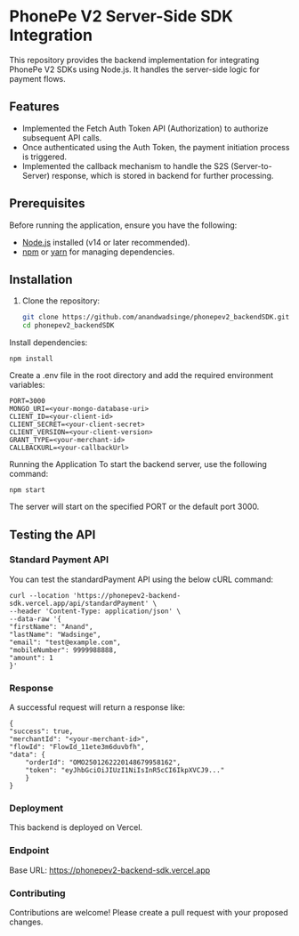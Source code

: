# PhonePe V2 Server-Side SDK Integration

This repository provides the backend implementation for integrating PhonePe V2 SDKs using Node.js. It handles the server-side logic for payment flows.

## Features

- Implemented the Fetch Auth Token API (Authorization) to authorize subsequent API calls.
- Once authenticated using the Auth Token, the payment initiation process is triggered.
- Implemented the callback mechanism to handle the S2S (Server-to-Server) response, which is stored in backend for further processing.

## Prerequisites

Before running the application, ensure you have the following:

- [Node.js](https://nodejs.org/) installed (v14 or later recommended).
- [npm](https://www.npmjs.com/) or [yarn](https://yarnpkg.com/) for managing dependencies.

## Installation

1. Clone the repository:
   ```bash
   git clone https://github.com/anandwadsinge/phonepev2_backendSDK.git
   cd phonepev2_backendSDK

Install dependencies:
    
    npm install

Create a .env file in the root directory and add the required environment variables:

    PORT=3000
    MONGO_URI=<your-mongo-database-uri>
    CLIENT_ID=<your-client-id>
    CLIENT_SECRET=<your-client-secret>
    CLIENT_VERSION=<your-client-version>
    GRANT_TYPE=<your-merchant-id>
    CALLBACKURL=<your-callbackUrl>

Running the Application
To start the backend server, use the following command:

    npm start

The server will start on the specified PORT or the default port 3000.

## Testing the API
### Standard Payment API
You can test the standardPayment API using the below cURL command:


    curl --location 'https://phonepev2-backend-sdk.vercel.app/api/standardPayment' \
    --header 'Content-Type: application/json' \
    --data-raw '{
    "firstName": "Anand",
    "lastName": "Wadsinge",
    "email": "test@example.com",
    "mobileNumber": 9999988888,
    "amount": 1
    }'
### Response
A successful request will return a response like:

    {
    "success": true,
    "merchantId": "<your-merchant-id>",
    "flowId": "FlowId_11ete3m6duvbfh",
    "data": {
        "orderId": "OMO2501262220148679958162",
        "token": "eyJhbGciOiJIUzI1NiIsInR5cCI6IkpXVCJ9..."
        }
    }
### Deployment
This backend is deployed on Vercel.

### Endpoint
Base URL: https://phonepev2-backend-sdk.vercel.app

### Contributing
Contributions are welcome! Please create a pull request with your proposed changes.

